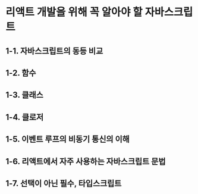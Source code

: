 # 리액트 개발을 위해 꼭 알아야 할 자바스크립트

## 1-1. 자바스크립트의 동등 비교

## 1-2. 함수

## 1-3. 클래스

## 1-4. 클로저

## 1-5. 이벤트 루프의 비동기 통신의 이해

## 1-6. 리액트에서 자주 사용하는 자바스크립트 문법

## 1-7. 선택이 아닌 필수, 타입스크립트
